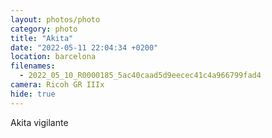 ```yaml
---
layout: photos/photo
category: photo
title: "Akita"
date: "2022-05-11 22:04:34 +0200"
location: barcelona
filenames:
  - 2022_05_10_R0000185_5ac40caad5d9eecec41c4a966799fad4
camera: Ricoh GR IIIx
hide: true
---
```


Akita vigilante
